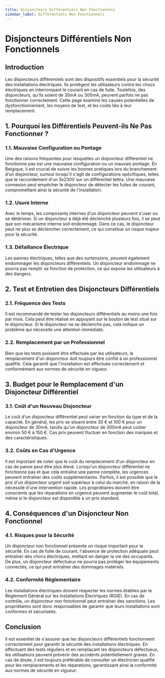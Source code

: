 ```yaml
---
title: Disjoncteurs Différentiels Non Fonctionnels
sidebar_label: Différentiels Non Fonctionnels
---
```


# Disjoncteurs Différentiels Non Fonctionnels

## Introduction

Les disjoncteurs différentiels sont des dispositifs essentiels pour la sécurité des installations électriques. Ils protègent les utilisateurs contre les chocs électriques en interrompant le courant en cas de fuite. Toutefois, des disjoncteurs, qu'ils soient de 30mA ou 300mA, peuvent parfois ne pas fonctionner correctement. Cette page examine les causes potentielles de dysfonctionnement, les moyens de test, et les coûts liés à leur remplacement.

## 1. Pourquoi les Différentiels Peuvent-ils Ne Pas Fonctionner ?

### 1.1. Mauvaise Configuration ou Pontage

Une des raisons fréquentes pour lesquelles un disjoncteur différentiel ne fonctionne pas est une mauvaise configuration ou un mauvais pontage. En Belgique, il est crucial de suivre les bonnes pratiques lors du branchement d’un disjoncteur, surtout lorsqu'il s'agit de configurations spécifiques, telles que le raccordement d'un 3x230V sur un différentiel tettra. Une mauvaise connexion peut empêcher le disjoncteur de détecter les fuites de courant, compromettant ainsi la sécurité de l'installation.

### 1.2. Usure Interne

Avec le temps, les composants internes d'un disjoncteur peuvent s'user ou se détériorer. Si un disjoncteur a déjà été déclenché plusieurs fois, il se peut que son mécanisme interne soit endommagé. Dans ce cas, le disjoncteur peut ne plus se déclencher correctement, ce qui constitue un risque majeur pour la sécurité.

### 1.3. Défaillance Électrique

Les pannes électriques, telles que des surtensions, peuvent également endommager les disjoncteurs différentiels. Un disjoncteur endommagé ne pourra pas remplir sa fonction de protection, ce qui expose les utilisateurs à des dangers.

## 2. Test et Entretien des Disjoncteurs Différentiels

### 2.1. Fréquence des Tests

Il est recommandé de tester les disjoncteurs différentiels au moins une fois par mois. Cela peut être réalisé en appuyant sur le bouton de test situé sur le disjoncteur. Si le disjoncteur ne se déclenche pas, cela indique un problème qui nécessite une attention immédiate.

### 2.2. Remplacement par un Professionnel

Bien que les tests puissent être effectués par les utilisateurs, le remplacement d'un disjoncteur doit toujours être confié à un professionnel qualifié. Cela garantit que l'installation est effectuée correctement et conformément aux normes de sécurité en vigueur.

## 3. Budget pour le Remplacement d'un Disjoncteur Différentiel

### 3.1. Coût d'un Nouveau Disjoncteur

Le coût d'un disjoncteur différentiel peut varier en fonction du type et de la capacité. En général, les prix se situent entre 30 € et 100 € pour un disjoncteur de 30mA, tandis qu'un disjoncteur de 300mA peut coûter environ 50 € à 150 €. Ces prix peuvent fluctuer en fonction des marques et des caractéristiques.

### 3.2. Coûts en Cas d'Urgence

Il est important de noter que le coût du remplacement d'un disjoncteur en cas de panne peut être plus élevé. Lorsqu'un disjoncteur différentiel ne fonctionne pas et que cela entraîne une panne complète, les urgences peuvent entraîner des coûts supplémentaires. Parfois, il est possible que le prix d'un disjoncteur urgent soit supérieur à celui du marché, en raison de la nécessité d'une intervention rapide. Les propriétaires doivent être conscients que les réparations en urgence peuvent augmenter le coût total, même si le disjoncteur est disponible à un prix standard.

## 4. Conséquences d'un Disjoncteur Non Fonctionnel

### 4.1. Risques pour la Sécurité

Un disjoncteur non fonctionnel présente un risque important pour la sécurité. En cas de fuite de courant, l'absence de protection adéquate peut entraîner des chocs électriques, mettant en danger la vie des occupants. De plus, un disjoncteur défectueux ne pourra pas protéger les équipements connectés, ce qui peut entraîner des dommages matériels.

### 4.2. Conformité Réglementaire

Les installations électriques doivent respecter les normes établies par le Règlement Général sur les Installations Électriques (RGIE). En cas de contrôle, un disjoncteur non fonctionnel peut entraîner des sanctions. Les propriétaires sont donc responsables de garantir que leurs installations sont conformes et sécurisées.

## Conclusion

Il est essentiel de s'assurer que les disjoncteurs différentiels fonctionnent correctement pour garantir la sécurité des installations électriques. En effectuant des tests réguliers et en remplaçant les disjoncteurs défectueux, les utilisateurs peuvent prévenir des accidents potentiellement graves. En cas de doute, il est toujours préférable de consulter un électricien qualifié pour les remplacements et les réparations, garantissant ainsi la conformité aux normes de sécurité en vigueur.
